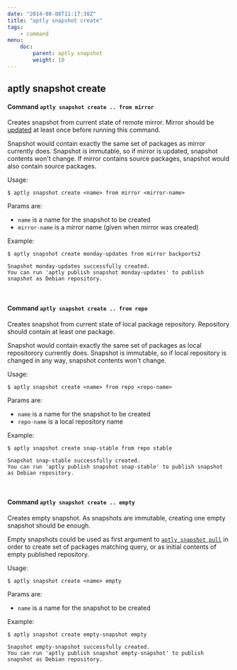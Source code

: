 ```yaml
---
date: "2014-08-08T11:17:38Z"
title: "aptly snapshot create"
tags:
    - command
menu:
    doc:
        parent: aptly snapshot
        weight: 10
---
```


aptly snapshot create
---------------------

#### Command `aptly snapshot create .. from mirror`

Creates snapshot from current state of remote mirror. Mirror should be
[updated](/doc/aptly/mirror/update/) at least once before running this command.

Snapshot would contain exactly the same set of packages as mirror
currently does. Snapshot is immutable, so if mirror is updated, snapshot
contents won't change. If mirror contains source packages, snapshot
would also contain source packages.

Usage:

    $ aptly snapshot create <name> from mirror <mirror-name>

Params are:

-   `name` is a name for the snapshot to be created
-   `mirror-name` is a mirror name (given when mirror was created)

Example:

    $ aptly snapshot create monday-updates from mirror backports2

    Snapshot monday-updates successfully created.
    You can run 'aptly publish snapshot monday-updates' to publish snapshot as Debian repository.

 

#### Command `aptly snapshot create .. from repo`

Creates snapshot from current state of local package repository.
Repository should contain at least one package.

Snapshot would contain exactly the same set of packages as local
repositorory currently does. Snapshot is immutable, so if local
repository is changed in any way, snapshot contents won't change.

Usage:

    $ aptly snapshot create <name> from repo <repo-name>

Params are:

-   `name` is a name for the snapshot to be created
-   `repo-name` is a local repository name

Example:

    $ aptly snapshot create snap-stable from repo stable

    Snapshot snap-stable successfully created.
    You can run 'aptly publish snapshot snap-stable' to publish snapshot as Debian repository.

 

#### Command `aptly snapshot create .. empty`

Creates empty snapshot. As snapshots are immutable, creating one empty
snapshot should be enough.

Empty snapshots could be used as first argument to [`aptly snapshot pull`](/doc/aptly/snapshot/pull/)
in order to create set of packages matching query, or as initial contents of empty
published repository.

Usage:

    $ aptly snapshot create <name> empty

Params are:

-   `name` is a name for the snapshot to be created

Example:

    $ aptly snapshot create empty-snapshot empty

    Snapshot empty-snapshot successfully created.
    You can run 'aptly publish snapshot empty-snapshot' to publish snapshot as Debian repository.

